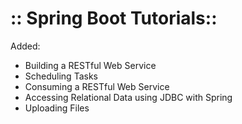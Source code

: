 

# :: Spring Boot Tutorials::      



Added:
 - Building a RESTful Web Service
 - Scheduling Tasks
 - Consuming a RESTful Web Service
 - Accessing Relational Data using JDBC with Spring
 - Uploading Files
